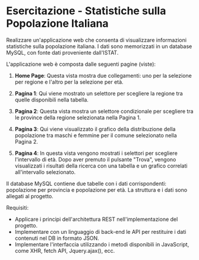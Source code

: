 # Esercitazione - Statistiche sulla Popolazione Italiana

Realizzare un'applicazione web che consenta di visualizzare informazioni statistiche sulla popolazione italiana. I dati sono memorizzati in un database MySQL, con fonte dati proveniente dall'ISTAT.

L'applicazione web è composta dalle seguenti pagine (viste):

1. **Home Page**: Questa vista mostra due collegamenti: uno per la selezione per regione e l'altro per la selezione per età.

2. **Pagina 1**: Qui viene mostrato un selettore per scegliere la regione tra quelle disponibili nella tabella.

3. **Pagina 2**: Questa vista mostra un selettore condizionale per scegliere tra le province della regione selezionata nella Pagina 1.

4. **Pagina 3**: Qui viene visualizzato il grafico della distribuzione della popolazione tra maschi e femmine per il comune selezionato nella Pagina 2.

5. **Pagina 4**: In questa vista vengono mostrati i selettori per scegliere l'intervallo di età. Dopo aver premuto il pulsante "Trova", vengono visualizzati i risultati della ricerca con una tabella e un grafico correlati all'intervallo selezionato.

Il database MySQL contiene due tabelle con i dati corrispondenti: popolazione per provincia e popolazione per età. La struttura e i dati sono allegati al progetto.

Requisiti:

- Applicare i principi dell'architettura REST nell'implementazione del progetto.
- Implementare con un linguaggio di back-end le API per restituire i dati contenuti nel DB in formato JSON.
- Implementare l'interfaccia utilizzando i metodi disponibili in JavaScript, come XHR, fetch API, Jquery.ajax(), ecc.
